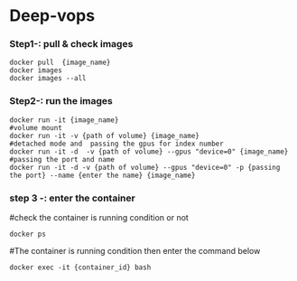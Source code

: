 # Deep-vops
### Step1-: pull & check images
~~~
docker pull  {image_name}
docker images 
docker images --all
~~~

### Step2-: run the images
~~~
docker run -it {image_name}
#volume mount 
docker run -it -v {path of volume} {image_name}
#detached mode and  passing the gpus for index number
docker run -it -d  -v {path of volume} --gpus "device=0" {image_name}
#passing the port and name 
docker run -it -d -v {path of volume} --gpus "device=0" -p {passing the port} --name {enter the name} {image_name}
~~~

### step 3 -: enter the container

#check the container is running condition or not
~~~
docker ps 
~~~
#The container is running condition then enter the command below
~~~
docker exec -it {container_id} bash
~~~




